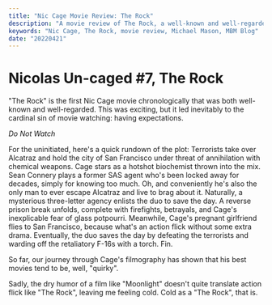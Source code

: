 ```yaml
---
title: "Nic Cage Movie Review: The Rock"
description: "A movie review of The Rock, a well-known and well-regarded Nic Cage movie. Explore the plot, characters, and thoughts on the film."
keywords: "Nic Cage, The Rock, movie review, Michael Mason, MBM Blog"
date: "20220421"
---
```


# Nicolas Un-caged #7, The Rock

"The Rock" is the first Nic Cage movie chronologically that was both well-known and well-regarded.
This was exciting, but it led inevitably to the cardinal sin of movie watching: having expectations.

_Do Not Watch_

For the uninitiated, here's a quick rundown of the plot:
Terrorists take over Alcatraz and hold the city of San Francisco under threat of annihilation with chemical weapons.
Cage stars as a hotshot biochemist thrown into the mix.
Sean Connery plays a former SAS agent who's been locked away for decades, simply for knowing too much.
Oh, and conveniently he's also the only man to ever escape Alcatraz and live to brag about it.
Naturally, a mysterious three-letter agency enlists the duo to save the day.
A reverse prison break unfolds, complete with firefights, betrayals, and Cage's inexplicable fear of glass potpourri.
Meanwhile, Cage's pregnant girlfriend flies to San Francisco, because what's an action flick without some extra drama.
Eventually, the duo saves the day by defeating the terrorists and warding off the retaliatory F-16s with a torch.
Fin.

So far, our journey through Cage's filmography has shown that his best movies tend to be, well, "quirky".

Sadly, the dry humor of a film like "Moonlight" doesn't quite translate action flick like "The Rock", leaving me feeling cold.
Cold as a "The Rock", that is.
